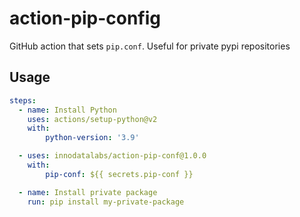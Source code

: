 # action-pip-config

GitHub action that sets `pip.conf`.
Useful for private pypi repositories

## Usage
```yaml
steps:
  - name: Install Python
    uses: actions/setup-python@v2
    with:
        python-version: '3.9'

  - uses: innodatalabs/action-pip-conf@1.0.0
    with:
        pip-conf: ${{ secrets.pip-conf }}

  - name: Install private package
    run: pip install my-private-package
```
